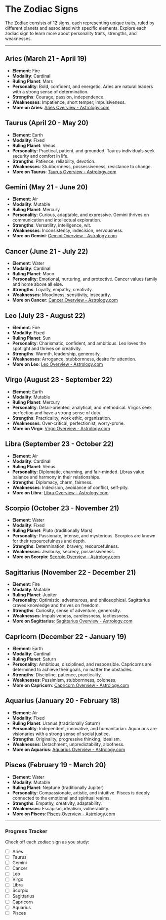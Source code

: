
# The Zodiac Signs

The Zodiac consists of 12 signs, each representing unique traits, ruled by different planets and associated with specific elements. Explore each zodiac sign to learn more about personality traits, strengths, and weaknesses.

---

## Aries (March 21 - April 19)
- **Element**: Fire
- **Modality**: Cardinal
- **Ruling Planet**: Mars
- **Personality**: Bold, confident, and energetic. Aries are natural leaders with a strong sense of determination.
- **Strengths**: Courage, passion, independence.
- **Weaknesses**: Impatience, short temper, impulsiveness.
- **More on Aries**: [Aries Overview - Astrology.com](https://www.astrology.com/aries.html)

## Taurus (April 20 - May 20)
- **Element**: Earth
- **Modality**: Fixed
- **Ruling Planet**: Venus
- **Personality**: Practical, patient, and grounded. Taurus individuals seek security and comfort in life.
- **Strengths**: Patience, reliability, devotion.
- **Weaknesses**: Stubbornness, possessiveness, resistance to change.
- **More on Taurus**: [Taurus Overview - Astrology.com](https://www.astrology.com/taurus.html)

## Gemini (May 21 - June 20)
- **Element**: Air
- **Modality**: Mutable
- **Ruling Planet**: Mercury
- **Personality**: Curious, adaptable, and expressive. Gemini thrives on communication and intellectual exploration.
- **Strengths**: Versatility, intelligence, wit.
- **Weaknesses**: Inconsistency, indecision, nervousness.
- **More on Gemini**: [Gemini Overview - Astrology.com](https://www.astrology.com/gemini.html)

## Cancer (June 21 - July 22)
- **Element**: Water
- **Modality**: Cardinal
- **Ruling Planet**: Moon
- **Personality**: Emotional, nurturing, and protective. Cancer values family and home above all else.
- **Strengths**: Loyalty, empathy, creativity.
- **Weaknesses**: Moodiness, sensitivity, insecurity.
- **More on Cancer**: [Cancer Overview - Astrology.com](https://www.astrology.com/cancer.html)

## Leo (July 23 - August 22)
- **Element**: Fire
- **Modality**: Fixed
- **Ruling Planet**: Sun
- **Personality**: Charismatic, confident, and ambitious. Leo loves the spotlight and thrives on creativity.
- **Strengths**: Warmth, leadership, generosity.
- **Weaknesses**: Arrogance, stubbornness, desire for attention.
- **More on Leo**: [Leo Overview - Astrology.com](https://www.astrology.com/leo.html)

## Virgo (August 23 - September 22)
- **Element**: Earth
- **Modality**: Mutable
- **Ruling Planet**: Mercury
- **Personality**: Detail-oriented, analytical, and methodical. Virgos seek perfection and have a strong sense of duty.
- **Strengths**: Practicality, work ethic, organization.
- **Weaknesses**: Over-critical, perfectionist, worry-prone.
- **More on Virgo**: [Virgo Overview - Astrology.com](https://www.astrology.com/virgo.html)

## Libra (September 23 - October 22)
- **Element**: Air
- **Modality**: Cardinal
- **Ruling Planet**: Venus
- **Personality**: Diplomatic, charming, and fair-minded. Libras value balance and harmony in their relationships.
- **Strengths**: Diplomacy, charm, fairness.
- **Weaknesses**: Indecision, avoidance of conflict, self-pity.
- **More on Libra**: [Libra Overview - Astrology.com](https://www.astrology.com/libra.html)

## Scorpio (October 23 - November 21)
- **Element**: Water
- **Modality**: Fixed
- **Ruling Planet**: Pluto (traditionally Mars)
- **Personality**: Passionate, intense, and mysterious. Scorpios are known for their resourcefulness and depth.
- **Strengths**: Determination, bravery, resourcefulness.
- **Weaknesses**: Jealousy, secrecy, possessiveness.
- **More on Scorpio**: [Scorpio Overview - Astrology.com](https://www.astrology.com/scorpio.html)

## Sagittarius (November 22 - December 21)
- **Element**: Fire
- **Modality**: Mutable
- **Ruling Planet**: Jupiter
- **Personality**: Optimistic, adventurous, and philosophical. Sagittarius craves knowledge and thrives on freedom.
- **Strengths**: Curiosity, sense of adventure, generosity.
- **Weaknesses**: Impulsiveness, carelessness, tactlessness.
- **More on Sagittarius**: [Sagittarius Overview - Astrology.com](https://www.astrology.com/sagittarius.html)

## Capricorn (December 22 - January 19)
- **Element**: Earth
- **Modality**: Cardinal
- **Ruling Planet**: Saturn
- **Personality**: Ambitious, disciplined, and responsible. Capricorns are determined to achieve their goals, no matter the obstacles.
- **Strengths**: Discipline, patience, practicality.
- **Weaknesses**: Pessimism, stubbornness, coldness.
- **More on Capricorn**: [Capricorn Overview - Astrology.com](https://www.astrology.com/capricorn.html)

## Aquarius (January 20 - February 18)
- **Element**: Air
- **Modality**: Fixed
- **Ruling Planet**: Uranus (traditionally Saturn)
- **Personality**: Independent, innovative, and humanitarian. Aquarians are visionaries with a strong sense of social justice.
- **Strengths**: Originality, progressive thinking, idealism.
- **Weaknesses**: Detachment, unpredictability, aloofness.
- **More on Aquarius**: [Aquarius Overview - Astrology.com](https://www.astrology.com/aquarius.html)

## Pisces (February 19 - March 20)
- **Element**: Water
- **Modality**: Mutable
- **Ruling Planet**: Neptune (traditionally Jupiter)
- **Personality**: Compassionate, artistic, and intuitive. Pisces is deeply connected to the emotional and spiritual realms.
- **Strengths**: Empathy, creativity, adaptability.
- **Weaknesses**: Escapism, idealism, vulnerability.
- **More on Pisces**: [Pisces Overview - Astrology.com](https://www.astrology.com/pisces.html)

---

### Progress Tracker
Check off each zodiac sign as you study:

- [ ] Aries
- [ ] Taurus
- [ ] Gemini
- [ ] Cancer
- [ ] Leo
- [ ] Virgo
- [ ] Libra
- [ ] Scorpio
- [ ] Sagittarius
- [ ] Capricorn
- [ ] Aquarius
- [ ] Pisces
